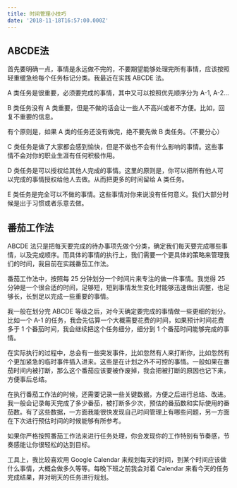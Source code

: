 ```yaml
---
title: 时间管理小技巧
date: '2018-11-18T16:57:00.000Z'
---
```


## ABCDE法
首先要明确一点，事情是永远做不完的，不要期望能够处理完所有事情，应该按照轻重缓急给每个任务标记分类。我最近在实践 ABCDE 法。

A 类任务是很重要，必须要完成的事情，其中又可以按照优先顺序分为 A-1, A-2...

B 类任务没有 A 类重要，但是不做的话会让一些人不高兴或者不方便。比如，回复不重要的信息。

有个原则是，如果 A 类的任务还没有做完，绝不要先做 B 类任务。（不要分心）

C 类任务是做了大家都会感到愉快，但是不做也不会有什么影响的事情。这些事情不会对你的职业生涯有任何积极作用。

D 类任务是可以授权给其他人完成的事情。这里的原则是，你可以把所有他人可以完成的事情授权给他人去做。从而把更多的时间留给 A 类任务。

E 类任务是完全可以不做的事情。这些事情对你来说没有任何意义。我们大部分时候是出于习惯或者乐意去做。

## 番茄工作法
ABCDE 法只是把每天要完成的待办事项先做个分类，确定我们每天要完成哪些事情，以及完成顺序。而具体的事情的执行上，我们需要一个更具体的策略来管理我们的时间，我目前在实践番茄工作法。

番茄工作法中，按照每 25 分钟划分一个时间片来专注的做一件事情。我觉得 25 分钟是一个很合适的时间，足够短，短到事情发生变化时能够迅速做出调整，也足够长，长到足以完成一些重要的事情。

我一般在划分完 ABCDE 等级之后，对今天确定要完成的事情做一些更细的划分。比如一个 A-1 的任务，我会先估算一个大概需要花费的时间，如果预计时间花费多于 1 个番茄时间，我会继续把这个任务细分，细分到 1 个番茄时间能够完成的事情。

在实际执行的过程中，总会有一些突发事件，比如忽然有人来打断你，比如忽然有个更加紧急的临时事件插入进来。这些是在计划之外不可控的事情。一般如果在番茄时间内被打断，那么这个番茄应该要被作废掉，我会把被打断的原因也记下来，方便事后总结。

在执行番茄工作法的时候，还需要记录一些关键数据，方便之后进行总结、改进。我一般会记录每天完成了多少番茄，被打断多少次，预估的番茄数和实际使用的番茄数。有了这些数据，一方面我能很快发现自己时间管理上有哪些问题，另一方面在下次进行预估时间的时候能够有所参考。

如果你严格按照番茄工作法来进行任务处理，你会发现你的工作特别有节奏感，节奏感能让你很轻松的达到目标。

工具上，我比较喜欢用 Google Calendar 来规划每天的时间，到某个时间应该做什么事情，大概会做多久等等。每晚下班之前我会对着 Calendar 来看今天的任务完成结果，并对明天的任务进行规划。

